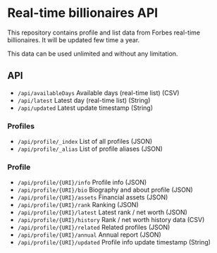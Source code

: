 # Real-time billionaires API

This repository contains profile and list data from Forbes real-time billionaires. It will be updated few time a year.

This data can be used unlimited and without any limitation.

## API

* ``/api/availableDays`` Available days (real-time list) (CSV)
* ``/api/latest`` Latest day (real-time list) (String)
* ``/api/updated`` Latest update timestamp (String)

### Profiles

* ``/api/profile/_index`` List of all profiles (JSON)
* ``/api/profile/_alias`` List of profile aliases (JSON)

### Profile

* ``/api/profile/{URI}/info`` Profile info (JSON)
* ``/api/profile/{URI}/bio`` Biography and about profile (JSON)
* ``/api/profile/{URI}/assets`` Financial assets (JSON)
* ``/api/profile/{URI}/rank`` Ranking (JSON)
* ``/api/profile/{URI}/latest`` Latest rank / net worth (JSON)
* ``/api/profile/{URI}/history`` Rank / net worth history data (CSV)
* ``/api/profile/{URI}/related`` Related profiles (JSON)
* ``/api/profile/{URI}/annual`` Annual report (JSON)
* ``/api/profile/{URI}/updated`` Profile info update timestamp (String)
